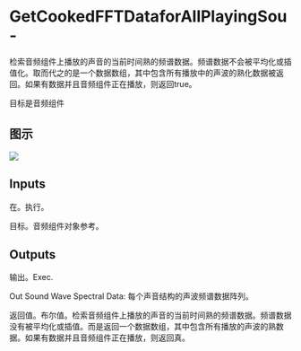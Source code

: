 # GetCookedFFTDataforAllPlayingSou-

检索音频组件上播放的声音的当前时间熟的频谱数据。频谱数据不会被平均化或插值化。取而代之的是一个数据数组，其中包含所有播放中的声波的熟化数据被返回。如果有数据并且音频组件正在播放，则返回true。

目标是音频组件

## 图示

![]($-20221218-18025742.png)

## Inputs

在。执行。

目标。音频组件对象参考。 

## Outputs

输出。Exec.

Out Sound Wave Spectral Data: 每个声音结构的声波频谱数据阵列。

返回值。布尔值。检索音频组件上播放的声音的当前时间熟的频谱数据。频谱数据没有被平均化或插值。而是返回一个数据数组，其中包含所有播放的声波的熟数据。如果有数据并且音频组件正在播放，则返回真。
